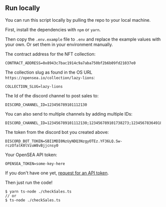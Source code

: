 ## Run locally

You can run this script locally by pulling the repo to your local machine.

First, install the dependencies with `npm` or `yarn`.

Then copy the `.env.example` file to `.env` and replace the example values with your own. Or set them in your environment manually.

The contract address for the NFT collection:
```
CONTRACT_ADDRESS=0x8943c7bac1914c9a7aba750bf2b6b09fd21037e0
```

The collection slug as found in the OS URL `https://opensea.io/collection/lazy-lions`:
```
COLLECTION_SLUG=lazy-lions
```

The Id of the discord channel to post sales to:
```
DISCORD_CHANNEL_ID=123456789101112130
```

You can also send to multiple channels by adding multiple IDs:
```
DISCORD_CHANNEL_ID=123456789101112130;123456789101738273;123456783649182736
```

The token from the discord bot you created above:
```
DISCORD_BOT_TOKEN=SBI1MDI0NzUyNDQ3NzgyOTEz.YF36LQ.Sw-rczOfalK0lVzuW8vBjjcnsy0
```

Your OpenSEA API token:
```
OPENSEA_TOKEN=some-key-here
```

 If you don't have one yet, [request for an API token](https://docs.opensea.io/reference/request-an-api-key).

Then just run the code!
```
$ yarn ts-node ./checkSales.ts
// or
$ ts-node ./checkSales.ts
```
